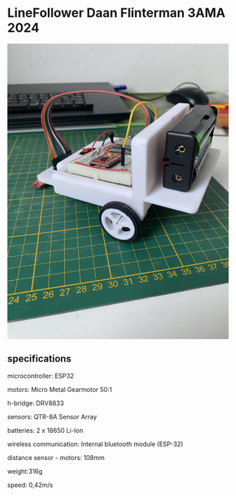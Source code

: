 # LineFollower Daan Flinterman 3AMA 2024


![Mijn linefollower](images/thumbnail_IMG_9620.jpg)

  
## specifications

microcontroller: ESP32

motors: Micro Metal Gearmotor 50:1

h-bridge: DRV8833

sensors: QTR-8A Sensor Array

batteries: 2 x 18650 Li-Ion

wireless communication: Internal bluetooth module (ESP-32)

distance sensor - motors: 108mm

weight:316g

speed: 0,42m/s

